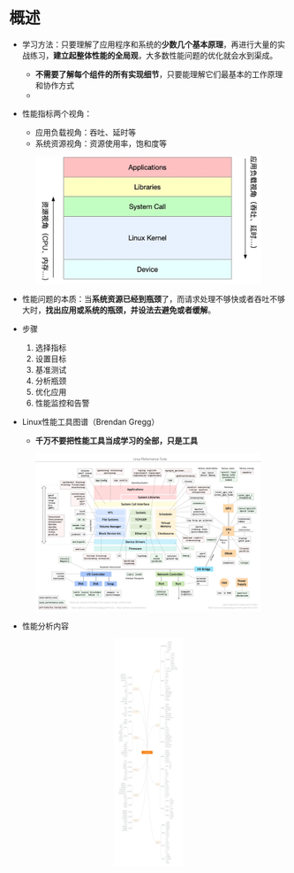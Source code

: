 # 概述
- 学习方法：只要理解了应用程序和系统的**少数几个基本原理**，再进行大量的实战练习，**建立起整体性能的全局观**，大多数性能问题的优化就会水到渠成。
  - **不需要了解每个组件的所有实现细节**，只要能理解它们最基本的工作原理和协作方式
  - 


- 性能指标两个视角：
  - 应用负载视角：吞吐、延时等
  - 系统资源视角：资源使用率，饱和度等

<div align="center" style="zoom:40%"><img src="pic/1-1.webp"></div>

- 性能问题的本质：当**系统资源已经到瓶颈**了，而请求处理不够快或者吞吐不够大时，**找出应用或系统的瓶颈，并设法去避免或者缓解**。
- 步骤
  1. 选择指标
  2. 设置目标
  3. 基准测试
  4. 分析瓶颈
  5. 优化应用
  6. 性能监控和告警

- Linux性能工具图谱（Brendan Gregg）
  - **千万不要把性能工具当成学习的全部，只是工具**
<div align="center" style="zoom:40%"><img src="pic/1-2.webp"></div>

- 性能分析内容
<div align="center" style="zoom:40%"><img src="pic/1-3.png"></div>